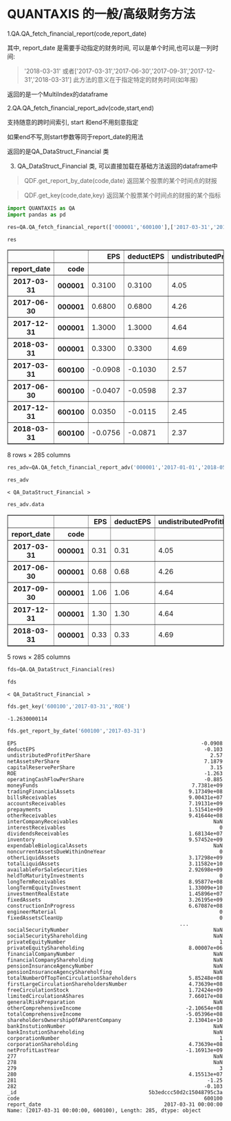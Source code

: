 # QUANTAXIS 的一般/高级财务方法


1.QA.QA_fetch_financial_report(code,report_date)

其中, report_date 是需要手动指定的财务时间, 可以是单个时间,也可以是一列时间:
  > '2018-03-31'  或者['2017-03-31','2017-06-30','2017-09-31','2017-12-31','2018-03-31']
  > 此方法的意义在于指定特定的财务时间(如年报)
  
返回的是一个MultiIndex的dataframe
 
2.QA.QA_fetch_financial_report_adv(code,start,end)

支持随意的跨时间索引, start 和end不用刻意指定

如果end不写,则start参数等同于report_date的用法

返回的是QA_DataStruct_Financial 类

3. QA_DataStruct_Financial 类, 可以直接加载在基础方法返回的dataframe中

> QDF.get_report_by_date(code,date) 返回某个股票的某个时间点的财报

> QDF.get_key(code,date,key) 返回某个股票某个时间点的财报的某个指标



```python
import QUANTAXIS as QA
import pandas as pd

```
```python
res=QA.QA_fetch_financial_report(['000001','600100'],['2017-03-31','2017-06-30','2017-09-31','2017-12-31','2018-03-31'])
```


```python
res
```




<div>
<style scoped>
    .dataframe tbody tr th:only-of-type {
        vertical-align: middle;
    }

    .dataframe tbody tr th {
        vertical-align: top;
    }

    .dataframe thead th {
        text-align: right;
    }
</style>
<table border="1" class="dataframe">
  <thead>
    <tr style="text-align: right;">
      <th></th>
      <th></th>
      <th>EPS</th>
      <th>deductEPS</th>
      <th>undistributedProfitPerShare</th>
      <th>netAssetsPerShare</th>
      <th>capitalReservePerShare</th>
      <th>ROE</th>
      <th>operatingCashFlowPerShare</th>
      <th>moneyFunds</th>
      <th>tradingFinancialAssets</th>
      <th>billsReceivables</th>
      <th>...</th>
      <th>netProfitLastYear</th>
      <th>277</th>
      <th>278</th>
      <th>279</th>
      <th>280</th>
      <th>281</th>
      <th>282</th>
      <th>_id</th>
      <th>code</th>
      <th>report_date</th>
    </tr>
    <tr>
      <th>report_date</th>
      <th>code</th>
      <th></th>
      <th></th>
      <th></th>
      <th></th>
      <th></th>
      <th></th>
      <th></th>
      <th></th>
      <th></th>
      <th></th>
      <th></th>
      <th></th>
      <th></th>
      <th></th>
      <th></th>
      <th></th>
      <th></th>
      <th></th>
      <th></th>
      <th></th>
      <th></th>
    </tr>
  </thead>
  <tbody>
    <tr>
      <th>2017-03-31</th>
      <th>000001</th>
      <td>0.3100</td>
      <td>0.3100</td>
      <td>4.05</td>
      <td>10.9400</td>
      <td>3.29</td>
      <td>2.992</td>
      <td>-6.700</td>
      <td>7.121477e+11</td>
      <td>4.404400e+10</td>
      <td>NaN</td>
      <td>...</td>
      <td>2.272700e+10</td>
      <td>NaN</td>
      <td>NaN</td>
      <td>2.0</td>
      <td>6.955837e+08</td>
      <td>2.89</td>
      <td>0.3617</td>
      <td>5b3edccc50d2c15048795415</td>
      <td>000001</td>
      <td>2017-03-31</td>
    </tr>
    <tr>
      <th>2017-06-30</th>
      <th>000001</th>
      <td>0.6800</td>
      <td>0.6800</td>
      <td>4.26</td>
      <td>11.1500</td>
      <td>3.29</td>
      <td>6.100</td>
      <td>-7.470</td>
      <td>7.522773e+11</td>
      <td>4.908300e+10</td>
      <td>NaN</td>
      <td>...</td>
      <td>2.286100e+10</td>
      <td>NaN</td>
      <td>NaN</td>
      <td>2.0</td>
      <td>7.684470e+08</td>
      <td>6.21</td>
      <td>0.3670</td>
      <td>5b3edcce50d2c15048796114</td>
      <td>000001</td>
      <td>2017-06-30</td>
    </tr>
    <tr>
      <th>2017-12-31</th>
      <th>000001</th>
      <td>1.3000</td>
      <td>1.3000</td>
      <td>4.64</td>
      <td>11.7706</td>
      <td>3.29</td>
      <td>11.474</td>
      <td>-6.920</td>
      <td>7.506320e+11</td>
      <td>3.957500e+10</td>
      <td>NaN</td>
      <td>...</td>
      <td>2.318900e+10</td>
      <td>NaN</td>
      <td>NaN</td>
      <td>3.0</td>
      <td>1.071157e+09</td>
      <td>11.62</td>
      <td>0.2348</td>
      <td>5b3edcd150d2c15048797c47</td>
      <td>000001</td>
      <td>2017-12-31</td>
    </tr>
    <tr>
      <th>2018-03-31</th>
      <th>000001</th>
      <td>0.3300</td>
      <td>0.3300</td>
      <td>4.69</td>
      <td>11.8500</td>
      <td>3.29</td>
      <td>3.242</td>
      <td>2.410</td>
      <td>6.699981e+11</td>
      <td>7.684500e+10</td>
      <td>NaN</td>
      <td>...</td>
      <td>2.357000e+10</td>
      <td>NaN</td>
      <td>NaN</td>
      <td>3.0</td>
      <td>9.828775e+08</td>
      <td>2.79</td>
      <td>0.3818</td>
      <td>5b3edcd250d2c15048798a07</td>
      <td>000001</td>
      <td>2018-03-31</td>
    </tr>
    <tr>
      <th>2017-03-31</th>
      <th>600100</th>
      <td>-0.0908</td>
      <td>-0.1030</td>
      <td>2.57</td>
      <td>7.1879</td>
      <td>3.15</td>
      <td>-1.263</td>
      <td>-0.885</td>
      <td>7.738101e+09</td>
      <td>9.173491e+08</td>
      <td>90043088.0</td>
      <td>...</td>
      <td>-1.169131e+09</td>
      <td>NaN</td>
      <td>NaN</td>
      <td>3.0</td>
      <td>4.155126e+07</td>
      <td>-1.25</td>
      <td>-0.1030</td>
      <td>5b3edccc50d2c15048795c3a</td>
      <td>600100</td>
      <td>2017-03-31</td>
    </tr>
    <tr>
      <th>2017-06-30</th>
      <th>600100</th>
      <td>-0.0407</td>
      <td>-0.0598</td>
      <td>2.37</td>
      <td>6.9775</td>
      <td>3.15</td>
      <td>-0.584</td>
      <td>-1.124</td>
      <td>8.756578e+09</td>
      <td>7.745308e+08</td>
      <td>52524456.0</td>
      <td>...</td>
      <td>-7.752181e+08</td>
      <td>NaN</td>
      <td>NaN</td>
      <td>3.0</td>
      <td>4.842445e+07</td>
      <td>-0.56</td>
      <td>0.0432</td>
      <td>5b3edcce50d2c15048796987</td>
      <td>600100</td>
      <td>2017-06-30</td>
    </tr>
    <tr>
      <th>2017-12-31</th>
      <th>600100</th>
      <td>0.0350</td>
      <td>-0.0115</td>
      <td>2.45</td>
      <td>7.1765</td>
      <td>3.10</td>
      <td>0.487</td>
      <td>0.153</td>
      <td>9.766134e+09</td>
      <td>5.818680e+08</td>
      <td>117617800.0</td>
      <td>...</td>
      <td>1.036393e+08</td>
      <td>NaN</td>
      <td>NaN</td>
      <td>4.0</td>
      <td>5.628596e+07</td>
      <td>0.48</td>
      <td>0.0791</td>
      <td>5b3edcd150d2c150487984ca</td>
      <td>600100</td>
      <td>2017-12-31</td>
    </tr>
    <tr>
      <th>2018-03-31</th>
      <th>600100</th>
      <td>-0.0756</td>
      <td>-0.0871</td>
      <td>2.37</td>
      <td>7.1433</td>
      <td>3.20</td>
      <td>-1.058</td>
      <td>-0.757</td>
      <td>7.666613e+09</td>
      <td>5.546273e+08</td>
      <td>97230120.0</td>
      <td>...</td>
      <td>1.487741e+08</td>
      <td>NaN</td>
      <td>NaN</td>
      <td>2.0</td>
      <td>4.165037e+07</td>
      <td>-1.06</td>
      <td>-0.0871</td>
      <td>5b3edcd250d2c15048799289</td>
      <td>600100</td>
      <td>2018-03-31</td>
    </tr>
  </tbody>
</table>
<p>8 rows × 285 columns</p>
</div>




```python
res_adv=QA.QA_fetch_financial_report_adv('000001','2017-01-01','2018-05-01')
```


```python
res_adv
```




    < QA_DataStruct_Financial >




```python
res_adv.data
```




<div>
<style scoped>
    .dataframe tbody tr th:only-of-type {
        vertical-align: middle;
    }

    .dataframe tbody tr th {
        vertical-align: top;
    }

    .dataframe thead th {
        text-align: right;
    }
</style>
<table border="1" class="dataframe">
  <thead>
    <tr style="text-align: right;">
      <th></th>
      <th></th>
      <th>EPS</th>
      <th>deductEPS</th>
      <th>undistributedProfitPerShare</th>
      <th>netAssetsPerShare</th>
      <th>capitalReservePerShare</th>
      <th>ROE</th>
      <th>operatingCashFlowPerShare</th>
      <th>moneyFunds</th>
      <th>tradingFinancialAssets</th>
      <th>billsReceivables</th>
      <th>...</th>
      <th>netProfitLastYear</th>
      <th>277</th>
      <th>278</th>
      <th>279</th>
      <th>280</th>
      <th>281</th>
      <th>282</th>
      <th>_id</th>
      <th>code</th>
      <th>report_date</th>
    </tr>
    <tr>
      <th>report_date</th>
      <th>code</th>
      <th></th>
      <th></th>
      <th></th>
      <th></th>
      <th></th>
      <th></th>
      <th></th>
      <th></th>
      <th></th>
      <th></th>
      <th></th>
      <th></th>
      <th></th>
      <th></th>
      <th></th>
      <th></th>
      <th></th>
      <th></th>
      <th></th>
      <th></th>
      <th></th>
    </tr>
  </thead>
  <tbody>
    <tr>
      <th>2017-03-31</th>
      <th>000001</th>
      <td>0.31</td>
      <td>0.31</td>
      <td>4.05</td>
      <td>10.9400</td>
      <td>3.29</td>
      <td>2.992</td>
      <td>-6.70</td>
      <td>7.121477e+11</td>
      <td>4.404400e+10</td>
      <td>NaN</td>
      <td>...</td>
      <td>2.272700e+10</td>
      <td>NaN</td>
      <td>NaN</td>
      <td>2.0</td>
      <td>6.955837e+08</td>
      <td>2.89</td>
      <td>0.3617</td>
      <td>5b3edccc50d2c15048795415</td>
      <td>000001</td>
      <td>2017-03-31</td>
    </tr>
    <tr>
      <th>2017-06-30</th>
      <th>000001</th>
      <td>0.68</td>
      <td>0.68</td>
      <td>4.26</td>
      <td>11.1500</td>
      <td>3.29</td>
      <td>6.100</td>
      <td>-7.47</td>
      <td>7.522773e+11</td>
      <td>4.908300e+10</td>
      <td>NaN</td>
      <td>...</td>
      <td>2.286100e+10</td>
      <td>NaN</td>
      <td>NaN</td>
      <td>2.0</td>
      <td>7.684470e+08</td>
      <td>6.21</td>
      <td>0.3670</td>
      <td>5b3edcce50d2c15048796114</td>
      <td>000001</td>
      <td>2017-06-30</td>
    </tr>
    <tr>
      <th>2017-09-30</th>
      <th>000001</th>
      <td>1.06</td>
      <td>1.06</td>
      <td>4.64</td>
      <td>11.5400</td>
      <td>3.29</td>
      <td>8.782</td>
      <td>-9.20</td>
      <td>7.265024e+11</td>
      <td>4.132700e+10</td>
      <td>NaN</td>
      <td>...</td>
      <td>2.303300e+10</td>
      <td>NaN</td>
      <td>NaN</td>
      <td>3.0</td>
      <td>8.339691e+08</td>
      <td>9.60</td>
      <td>0.3854</td>
      <td>5b3edccf50d2c15048796eaa</td>
      <td>000001</td>
      <td>2017-09-30</td>
    </tr>
    <tr>
      <th>2017-12-31</th>
      <th>000001</th>
      <td>1.30</td>
      <td>1.30</td>
      <td>4.64</td>
      <td>11.7706</td>
      <td>3.29</td>
      <td>11.474</td>
      <td>-6.92</td>
      <td>7.506320e+11</td>
      <td>3.957500e+10</td>
      <td>NaN</td>
      <td>...</td>
      <td>2.318900e+10</td>
      <td>NaN</td>
      <td>NaN</td>
      <td>3.0</td>
      <td>1.071157e+09</td>
      <td>11.62</td>
      <td>0.2348</td>
      <td>5b3edcd150d2c15048797c47</td>
      <td>000001</td>
      <td>2017-12-31</td>
    </tr>
    <tr>
      <th>2018-03-31</th>
      <th>000001</th>
      <td>0.33</td>
      <td>0.33</td>
      <td>4.69</td>
      <td>11.8500</td>
      <td>3.29</td>
      <td>3.242</td>
      <td>2.41</td>
      <td>6.699981e+11</td>
      <td>7.684500e+10</td>
      <td>NaN</td>
      <td>...</td>
      <td>2.357000e+10</td>
      <td>NaN</td>
      <td>NaN</td>
      <td>3.0</td>
      <td>9.828775e+08</td>
      <td>2.79</td>
      <td>0.3818</td>
      <td>5b3edcd250d2c15048798a07</td>
      <td>000001</td>
      <td>2018-03-31</td>
    </tr>
  </tbody>
</table>
<p>5 rows × 285 columns</p>
</div>




```python
fds=QA.QA_DataStruct_Financial(res)
```


```python
fds
```




    < QA_DataStruct_Financial >




```python
fds.get_key('600100','2017-03-31','ROE')
```




    -1.2630000114




```python
fds.get_report_by_date('600100','2017-03-31')
```




    EPS                                                            -0.0908
    deductEPS                                                       -0.103
    undistributedProfitPerShare                                       2.57
    netAssetsPerShare                                               7.1879
    capitalReservePerShare                                            3.15
    ROE                                                             -1.263
    operatingCashFlowPerShare                                       -0.885
    moneyFunds                                                  7.7381e+09
    tradingFinancialAssets                                     9.17349e+08
    billsReceivables                                           9.00431e+07
    accountsReceivables                                        7.19131e+09
    prepayments                                                1.51541e+09
    otherReceivables                                           9.41644e+08
    interCompanyReceivables                                            NaN
    interestReceivables                                                  0
    dividendsReceivables                                       1.68134e+07
    inventory                                                  9.57452e+09
    expendableBiologicalAssets                                         NaN
    noncurrentAssetsDueWithinOneYear                                     0
    otherLiquidAssets                                          3.17298e+09
    totalLiquidAssets                                          3.11582e+10
    availableForSaleSecurities                                 2.92698e+09
    heldToMaturityInvestments                                            0
    longTermReceivables                                        8.95877e+08
    longTermEquityInvestment                                   1.33009e+10
    investmentRealEstate                                       1.45896e+07
    fixedAssets                                                3.26195e+09
    constructionInProgress                                     6.67087e+08
    engineerMaterial                                                     0
    fixedAssetsCleanUp                                                   0
                                                            ...           
    socialSecurityNumber                                               NaN
    socialSecurityShareholding                                         NaN
    privateEquityNumber                                                  1
    privateEquityShareholding                                  8.00007e+06
    financialCompanyNumber                                             NaN
    financialCompanyShareholding                                       NaN
    pensionInsuranceAgencyNumber                                       NaN
    pensionInsuranceAgencyShareholfing                                 NaN
    totalNumberOfTopTenCirculationShareholders                 5.85248e+08
    firstLargeCirculationShareholdersNumber                    4.73639e+08
    freeCirculationStock                                       1.72424e+09
    limitedCirculationAShares                                  7.66017e+08
    generalRiskPreparation                                             NaN
    otherComprehensiveIncome                                  -2.10654e+08
    totalComprehensiveIncome                                  -5.05396e+08
    shareholdersOwnershipOfAParentCompany                      2.13041e+10
    bankInstutionNumber                                                NaN
    bankInstutionShareholding                                          NaN
    corporationNumber                                                    1
    corporationShareholding                                    4.73639e+08
    netProfitLastYear                                         -1.16913e+09
    277                                                                NaN
    278                                                                NaN
    279                                                                  3
    280                                                        4.15513e+07
    281                                                              -1.25
    282                                                             -0.103
    _id                                           5b3edccc50d2c15048795c3a
    code                                                            600100
    report_date                                        2017-03-31 00:00:00
    Name: (2017-03-31 00:00:00, 600100), Length: 285, dtype: object




```python


```
